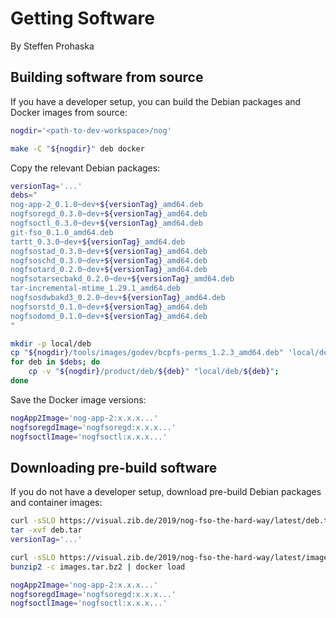 # Getting Software
By Steffen Prohaska
<!--@@VERSIONINC@@-->

## Building software from source

If you have a developer setup, you can build the Debian packages and Docker
images from source:

```bash
nogdir='<path-to-dev-workspace>/nog'

make -C "${nogdir}" deb docker
```

Copy the relevant Debian packages:

```bash
versionTag='...'
debs="
nog-app-2_0.1.0~dev+${versionTag}_amd64.deb
nogfsoregd_0.3.0~dev+${versionTag}_amd64.deb
nogfsoctl_0.3.0~dev+${versionTag}_amd64.deb
git-fso_0.1.0_amd64.deb
tartt_0.3.0~dev+${versionTag}_amd64.deb
nogfsostad_0.3.0~dev+${versionTag}_amd64.deb
nogfsoschd_0.3.0~dev+${versionTag}_amd64.deb
nogfsotard_0.2.0~dev+${versionTag}_amd64.deb
nogfsotarsecbakd_0.2.0~dev+${versionTag}_amd64.deb
tar-incremental-mtime_1.29.1_amd64.deb
nogfsosdwbakd3_0.2.0~dev+${versionTag}_amd64.deb
nogfsorstd_0.1.0~dev+${versionTag}_amd64.deb
nogfsodomd_0.1.0~dev+${versionTag}_amd64.deb
"

mkdir -p local/deb
cp "${nogdir}/tools/images/godev/bcpfs-perms_1.2.3_amd64.deb" 'local/deb'
for deb in $debs; do
    cp -v "${nogdir}/product/deb/${deb}" "local/deb/${deb}";
done
```

Save the Docker image versions:

```bash
nogApp2Image='nog-app-2:x.x.x...'
nogfsoregdImage='nogfsoregd:x.x.x...'
nogfsoctlImage='nogfsoctl:x.x.x...'
```

## Downloading pre-build software

If you do not have a developer setup, download pre-build Debian packages and
container images:

```bash
curl -sSLO https://visual.zib.de/2019/nog-fso-the-hard-way/latest/deb.tar
tar -xvf deb.tar
versionTag='...'
```

```bash
curl -sSLO https://visual.zib.de/2019/nog-fso-the-hard-way/latest/images.tar.bz2
bunzip2 -c images.tar.bz2 | docker load

nogApp2Image='nog-app-2:x.x.x...'
nogfsoregdImage='nogfsoregd:x.x.x...'
nogfsoctlImage='nogfsoctl:x.x.x...'
```

